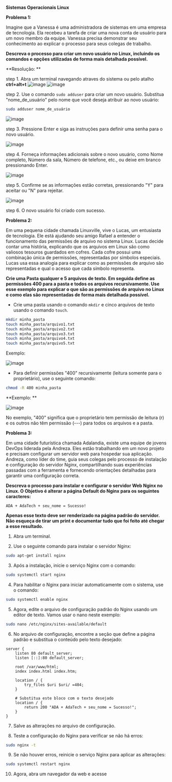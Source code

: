 **Sistemas Operacionais Linux**

**Problema 1:**

Imagine que a Vanessa é uma administradora de sistemas em uma empresa de tecnologia. Ela recebeu a tarefa de criar uma nova conta de usuário para um novo membro da equipe. Vanessa precisa demonstrar seu conhecimento ao explicar o processo para seus colegas de trabalho.

**Descreva o processo para criar um novo usuário no Linux, incluindo os comandos e opções utilizadas de forma mais detalhada possível.**

**Resolução: **

step 1. Abra um terminal navegando atraves do sistema ou pelo atalho **ctrl+alt+t**
![image](https://github.com/daviamarall/Vem-Ser-Tech---DevOps/assets/40430859/57957e1f-af93-4548-9fb5-6c754a852718)
![image](https://github.com/daviamarall/Vem-Ser-Tech---DevOps/assets/40430859/876aff48-2ba4-4dd5-84fc-6727c4632f4a)

step 2. Use o comando `sudo adduser` para criar um novo usuário. Substitua "nome_de_usuário" pelo nome que você deseja atribuir ao novo usuário:
   
   ```bash
   sudo adduser nome_de_usuário
   ```
![image](https://github.com/daviamarall/Vem-Ser-Tech---DevOps/assets/40430859/49e36cbe-9fc3-4e99-be39-3d4c836794b1)

step 3. Pressione Enter e siga as instruções para definir uma senha para o novo usuário.

![image](https://github.com/daviamarall/Vem-Ser-Tech---DevOps/assets/40430859/de36abef-98c3-42e6-889a-df4e6f305755)

step 4. Forneça informações adicionais sobre o novo usuário, como Nome completo, Número da sala, Número de telefone, etc., ou deixe em branco pressionando Enter.

![image](https://github.com/daviamarall/Vem-Ser-Tech---DevOps/assets/40430859/35ed2e50-dbf1-45a6-9f94-50e5bf8685ec)

step 5. Confirme se as informações estão corretas, pressionando "Y" para aceitar ou "N" para rejeitar.

![image](https://github.com/daviamarall/Vem-Ser-Tech---DevOps/assets/40430859/a84407c7-03e1-4fd6-b015-14f632409bee)

step 6. O novo usuário foi criado com sucesso.

**Problema 2:**

Em uma pequena cidade chamada Linuxville, vive o Lucas, um entusiasta de tecnologia. Ele está ajudando seu amigo Rafael a entender o funcionamento das permissões de arquivo no sistema Linux. Lucas decide contar uma história, explicando que os arquivos em Linux são como valiosos tesouros guardados em cofres. Cada cofre possui uma combinação única de permissões, representadas por símbolos especiais. Lucas usa essa analogia para explicar como as permissões de arquivo são representadas e qual o acesso que cada símbolo representa.

**Crie uma Pasta qualquer e 5 arquivos de texto. Em seguida define as permissões 400 para a pasta e todos os arquivos recursivamente. Use esse exemplo para explicar o que são as permissões de arquivo no Linux e como elas são representadas de forma mais detalhada possível.**

- Crie uma pasta usando o comando `mkdir` e cinco arquivos de texto usando o comando `touch`.

```bash
mkdir minha_pasta
touch minha_pasta/arquivo1.txt
touch minha_pasta/arquivo2.txt
touch minha_pasta/arquivo3.txt
touch minha_pasta/arquivo4.txt
touch minha_pasta/arquivo5.txt
```

Exemplo: 

![image](https://github.com/daviamarall/Vem-Ser-Tech---DevOps/assets/40430859/b78f45be-8e27-49d9-8098-d00237793ac0)


- Para definir permissões "400" recursivamente (leitura somente para o proprietário), use o seguinte comando:

```bash
chmod -R 400 minha_pasta
```
**Exemplo: **

![image](https://github.com/daviamarall/Vem-Ser-Tech---DevOps/assets/40430859/06b1a444-9a86-4d23-bfd6-5439bc23139a)

No exemplo, "400" significa que o proprietário tem permissão de leitura (r) e os outros não têm permissão (---) para todos os arquivos e a pasta.

**Problema 3:**

Em uma cidade futurística chamada Adalandia, existe uma equipe de jovens DevOps liderada pela Andreza. Eles estão trabalhando em um novo projeto e precisam configurar um servidor web para hospedar sua aplicação. Andreza, como líder do time, guia seus colegas pelo processo de instalação e configuração do servidor Nginx, compartilhando suas experiências passadas com a ferramenta e fornecendo orientações detalhadas para garantir uma configuração correta.

**Descreva o processo para instalar e configurar o servidor Web Nginx no Linux. O Objetivo é alterar a página Default do Nginx para os seguintes caracteres:**

```
ADA + AdaTech + seu_nome = Sucesso!
```

**Apenas esse texto deve ser renderizado na página padrão do servidor. Não esqueça de tirar um print e documentar tudo que foi feito até chegar a esse resultado.**

1. Abra um terminal.

2. Use o seguinte comando para instalar o servidor Nginx:

```bash
sudo apt-get install nginx
```

3. Após a instalação, inicie o serviço Nginx com o comando:

```bash
sudo systemctl start nginx
```

4. Para habilitar o Nginx para iniciar automaticamente com o sistema, use o comando:

```bash
sudo systemctl enable nginx
```

5. Agora, edite o arquivo de configuração padrão do Nginx usando um editor de texto. Vamos usar o nano neste exemplo:

```bash
sudo nano /etc/nginx/sites-available/default
```

6. No arquivo de configuração, encontre a seção que define a página padrão e substitua o conteúdo pelo texto desejado:

```plaintext
server {
    listen 80 default_server;
    listen [::]:80 default_server;

    root /var/www/html;
    index index.html index.htm;

    location / {
        try_files $uri $uri/ =404;
    }

    # Substitua este bloco com o texto desejado
    location / {
        return 200 "ADA + AdaTech + seu_nome = Sucesso!";
    }
}
```

7. Salve as alterações no arquivo de configuração.

8. Teste a configuração do Nginx para verificar se não há erros:

```bash
sudo nginx -t
```

9. Se não houver erros, reinicie o serviço Nginx para aplicar as alterações:

```bash
sudo systemctl restart nginx
```

10. Agora, abra um navegador da web e acesse
